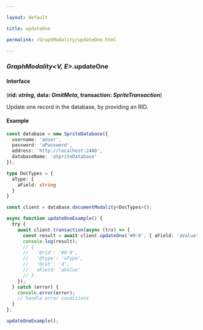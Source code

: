 ```yaml
---

layout: default

title: updateOne

permalink: /GraphModality/updateOne.html

---
```


### _GraphModality&lt;V, E&gt;_.updateOne

#### Interface

(**rid: *string*, data: *OmitMeta*, transaction: *SpriteTransaction***)

Update one record in the database, by providing an RID.

#### Example

```ts
const database = new SpriteDatabase({
  username: 'aUser',
  password: 'aPassword',
  address: 'http://localhost:2480',
  databaseName: 'aSpriteDatabase'
});

type DocTypes = {
  aType: {
    aField: string
  }
}

const client = database.documentModality<DocTypes>();

async function updateOneExample() {
  try {
    await client.transaction(async (trx) => {
      const result = await client.updateOne('#0:0', { aField: 'aValue' }, trx);
      console.log(result);
      // {
      //   '@rid': '#0:0',
      //   '@type': 'aType',
      //   '@cat': 'd',
      //   aField: 'aValue'
      // }
    });
  } catch (error) {
    console.error(error);
    // handle error conditions
  }
};

updateOneExample();
```

